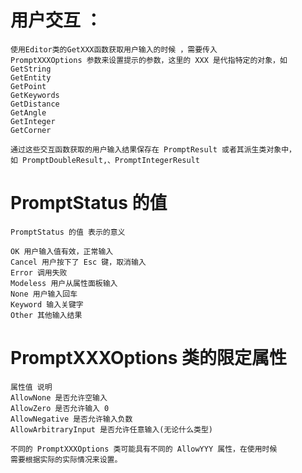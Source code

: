 
#  用户交互 ：
    使用Editor类的GetXXX函数获取用户输入的时候 ，需要传入
    PromptXXXOptions 参数来设置提示的参数，这里的 XXX 是代指特定的对象，如
    GetString
    GetEntity
    GetPoint
    GetKeywords 
    GetDistance
    GetAngle
    GetInteger
    GetCorner
    
    通过这些交互函数获取的用户输入结果保存在 PromptResult 或者其派生类对象中，
    如 PromptDoubleResult,、PromptIntegerResult
    

#  PromptStatus 的值
    PromptStatus 的值 表示的意义
    
    OK 用户输入值有效，正常输入
    Cancel 用户按下了 Esc 键，取消输入
    Error 调用失败
    Modeless 用户从属性面板输入
    None 用户输入回车
    Keyword 输入关键字
    Other 其他输入结果

    
#  PromptXXXOptions 类的限定属性
    属性值 说明
    AllowNone 是否允许空输入
    AllowZero 是否允许输入 0
    AllowNegative 是否允许输入负数
    AllowArbitraryInput 是否允许任意输入(无论什么类型)
     
    不同的 PromptXXXOptions 类可能具有不同的 AllowYYY 属性，在使用时候
    需要根据实际的实际情况来设置。